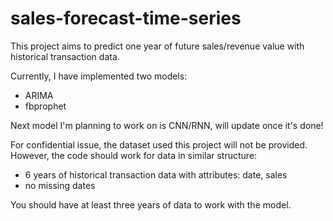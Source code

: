 # sales-forecast-time-series
This project aims to predict one year of future sales/revenue value with historical transaction data.

Currently, I have implemented two models:
- ARIMA
- fbprophet

Next model I'm planning to work on is CNN/RNN, will update once it's done!

For confidential issue, the dataset used this project will not be provided.
However, the code should work for data in similar structure:
- 6 years of historical transaction data with attributes: date, sales
- no missing dates


You should have at least three years of data to work with the model.

